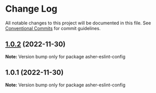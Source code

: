 # Change Log

All notable changes to this project will be documented in this file.
See [Conventional Commits](https://conventionalcommits.org) for commit guidelines.

## [1.0.2](https://github.com/skydream118/eslint-config/compare/v1.0.1...v1.0.2) (2022-11-30)

**Note:** Version bump only for package asher-eslint-config

## 1.0.1 (2022-11-30)

**Note:** Version bump only for package asher-eslint-config
